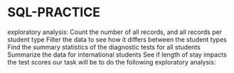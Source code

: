 # SQL-PRACTICE
exploratory analysis:  Count the number of all records, and all records per student type Filter the data to see how it differs between the student types Find the summary statistics of the diagnostic tests for all students Summarize the data for international students See if length of stay impacts the test scores
our task will be to do the following exploratory analysis:
